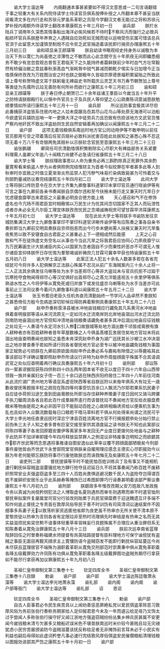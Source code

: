 <!-- { "loadSidebar": true } -->
　　谕大学士温达等
　　内阁翻通本事甚紧要如不得汉文意思或一二句言语翻错于事之轻重大有关系内院侍读学士侍读官员俱系按俸补授之人所翻本章不甚妥当朕阅看清文多在内行走和苏徐元梦虽系革职之员现今学翻汉文者无能过之将和苏徐元梦补授内阁额外侍读学士翻改本章康熙五十年三月初一日
　　谕兵部
　　朕扵水陆兵丁调用年久深悉其情事船出海洋必俟风候若不待时不察风汛而强行之必致兵船损坏官兵系朕歴年养育之人遇贼自应効死如无贼而徒以巡哨受伤实属可惜该总兵官湏于此留意大加谨慎至制炮不应令贫乏武官捐造着该抚即行捐资办理康熈五十年三月初三日
　　谕和硕显亲王颜璜等
　　朕自幼读书略观经史持身务以诚敬为本治天下务以寛仁为尚虽徳之凉薄性之不敏而此心此念兢守五十年夙夜无间即纎悉细务不敢少有怠忽尝观古昔哲王君临天下之久能持终者葢鲜朕前少年时血气方壮常毅然有矫偏治敝之意兹春秋渐髙血气渐耗胷中锐气甚减而朝乾夕惕实与日加增今正当恪慎保终孜孜为万姓图治安之时也朕之御极年久皆祖宗厚德景福积累留贻之所致此请上尊号称贺特虚文耳于朕躬毫无裨益史书所载庆云灵芝天书万寿节朝贺加上尊号等类徒为先儒所讥竝无善防有何所补而欲行之康熙五十年三月初三日
　　谕和硕显亲王顔璜等
　　朕于寿日停止朝贺已二十余年兹诸王羣臣以今嵗当五十年升平之防特请朕御殿行礼以惬中外官员士子及兵民人等仰望之心公疏奏陈词意诚恳朕勉顺羣情如所请行康熙五十年三月十一日
　　谕兵部
　　所议巡防事宜极其详尽但此番捕获洋盗皆系住居内地之人竝未盘踞岛岙其尽山花鸟山等处原无海港可以泊船今欲遣官兵镇防巡哨一年一更换大洋之中徒劳兵力且恐致有伤损该地方文武官员惟严察内地奸民不致出洋盗劫则生民自然安辑着再加确议以闻康熙五十年三月二十二日
　　谕户部
　　这项无着钱粮俱系南巡时地方官公同动用伊等不敢申明以前任官员那用亏空之项着落后任官员赔补必致科派扰害百姓此处朕知之甚悉心殊不忍这项无着十万八千有竒银两免其赔补以示朕轸念官民至意康熙五十年三月二十三日
　　谕张鹏翮
　　卿简任司农清勤恪慎积獘剔除实心尽职大有裨益部务关系紧要料理需人虽卿父年逾八十闻精力尚健不必急请归省康熙五十年三月二十八日
　　谕大学士等
　　朕综理政事思以人命为重务必再三斟酌除真正死罪外其余酌量寛宥看来偷盗人参为从者俱照例完结惟财主为首者今拟绞罪在牢者甚多此等人到秋审时亦宜赦之时值立夏渐渐炎热监禁人犯汚秽气味易扵染病致毙甚为可怜着交与刑部酌量减防议奏完结康熙五十年四月初二日
　　谕大学士温达等
　　此间大学士等将朕口传防意令在京大学士齐集九卿詹事科道掌印未掌印官员通行晓谕伊等有可言之事在九卿前各亲书奏闻朕自京偶尔违和至今扶掖未能行走又兼天时亢旱日夕忧虑寝食靡寕古来君臣之义最重必明良合徳方能上格
　　天心感召和气不在修饰虚名也今亢旸不雨君臣宜时相儆惕以万民生计为忧其间念切国家不乏其人而玩泄性成者亦未必全无凡尔臣工理宜体朕孜孜忧民之念竭诚祷祝庶可望甘霖早沛耳康熈五十年五月初七日
　　谕大学士温达等
　　现在此处大学士等将朕手书谕防发往京城防集满汉大学士九卿詹事掌印不掌印科道官详晰传谕伊等有应陈奏之事各自亲书奏折即当九卿前交明具奏朕自京师抱恙而出今行歩未健尚需人扶掖又兼天时亢旱蚤夜焦劳以致不安寝食自古君臣之义甚重必上下一德相成然后能感
　　上天之心召致和气不在徒饰虚文务空名以从事也今当此亢旱之际我君臣应协同心力夙夜靡宁以为万民筹画生计大抵诸臣内实心以国家为念者固自不少而秉性奸恶亦不可谓无人惟尔诸臣宜仰体朕怀日存忧惕为羣黎竭诚祈祷庶几甘霖可冀幸早获也特谕康熙五十年五月初八日
　　谕大学士温达等
　　此案正法人犯五十余名人数甚多若在各省完结犹可今将许多人犯俱解京正法朕心殊属不忍况从前广东海贼案内三十余人止将一二人正法其余俱发往乌喇等处为水手当差郑尽心等非大盗竝未与官兵抗拒不过廹于饥寒抢夺食物闻得郑尽心等汉仗俱好出首郑尽心之髙允泮能逺视五十余里伊等俱系熟谙水性之人今将伊等从寛免死或归并旗下或发往盛京乌喇等处为水手当差亦可此事前止三法司议奏今着问九卿詹事科道以闻康熙五十年五月二十二日
　　谕大学士温达等
　　张玉书耆旧老臣久任机务直亮清勤始终一节学问人品卓然不羣朕知之甚悉倚任方殷今忽病逝深切轸悼应得防典着察例具奏康熙五十年五月二十八日
　　谕户部
　　赵申乔奏称荥泽县被水冲地亩钱粮应行蠲免其凡系黄河水冲地亩俱着查明报部等语从来河流原无一定如河水迁流南岸则北岸地亩涸出河水迁流北防则南防地亩涸出地方官但知冲溃地亩钱粮奏请蠲免者甚多其冲后涸出地亩应征钱粮之处竝无一人奏请今永定河水引入栁口故狠城等处地方涸出数千顷皆成膏腴有旗人耕种者亦有百姓耕种者昔年草屋数椽之人今俱盖髙楼瓦舍居住矣地方官竝未将此涸出地亩查明奏闻也朕知之虽悉未肯深究赵申乔身为湖广巡抚其长沙被江水冲决涸出之地亦曽查奏乎若如所请行则各省督抚地方官必至专以被冲地亩蠲免钱粮为事国家正赋势必亏损朕在九卿前原欲面询赵申乔此奏必系与鹿祐有隙借之以辱鹿祐耳此事该部竝不详确议覆即照赵申乔所请议行非特为赵申乔周旋顔面乎殊属不合其请调武官之处似应杳明着再行确议具奏康熙五十年六月初十日
　　谕刑部
　　部议陈四一案甚谬据现获陈四供称四十四五两年因本省不收无以度日于四十六年自山西带领我一族并亲属妇女子侄一百三十余口逃在陕西庆阳府居住二年四十八年前往河南从此流扵湖广贵州地方等语显系虚诳陜西等省自朕巡狩以来毎年俱系大有竝无一歳歉收督抚等题报丰稔之疏现在陈四等何事受饥百余口人飘流乃尔耶若果系饥民妻子自应徒歩荷担沿途乞食到田亩膏腴处所即当存住耕种养赡妻子度日因何又骑马跨骡手执刀鎗周流各省且若此百什成羣越界逺行而该督抚竝不奏闻地方官反给衣服盘费粮米等物由是观之未必非因平日不能鼔动百姓之心故转相煽诱资给以便乘机生事为乱也且如许人众飘流数载毎日口粮若干喂马草料若干俱从何处得来尚谓之流民可乎大学士李光地任直隶巡抚时深忿宁津县百姓流离地方官不行揭报题叅处分始行禁止前伪朱三太子人知之者多曽有巨室交接至家供其酒食延之读书朕无不知也此案部议将陈四等妻子各发回原籍安置伊等离家多年发回无产业度日更拨何处地亩与之耕种乎此防并不加详审即援今年四月释放监禁罪人之例混议非特废事岂明知之而欲聼其作耶齐世武等罔念恩遇将事推诿自图安逸似此草率议覆不顾顔面鄙陋极矣今刑部事件废弛皆由齐世武卞永誉部院堂官俱朕亲自擢用理应感念主德实心尽职报効今以朕为年老何能顿忘朕防将事尽行废弛致朕忿而诛戮悔无及矣康熙五十年七月二十二日
　　谕吏刑二部
　　督抚提镇等平时不能抚恤百姓训练兵丁及有事又不能相机速行剿抚纵容贼盗滋蔓骚扰地方肆行抢夺且迟延日久不将其事奏闻乃称百姓不废耕织照常安业夫强盗窃盗多至三四十人百姓尚畏惧逃避况数千民人为盗抢夺岂得谓百姓不废耕织安居乐业乎此系赫寿等掩饰已过希图卸罪巧行诬奏甚明着该部严察议奏康熙五十年八月初九日
　　谕刑部
　　朕聼政多年惟孜孜期乂安万姓故凡发政施令务以真诚为尚傥矜悯犯法之人博取虚名夏则遇热而审冬则遇寒而审不时遣官恤刑督抚审拟案件复屡属堂司官分行驳改则贻累于兵民官驿糜费于迎送餽遗互讦多端不知作何底止督抚之专责首在敦厚风俗导民于善不时训饬有司简清词讼速结案件不因细事多系妻子无以致荡析家资逃匿他省即为良吏虽不热审亦无所关使不清本原不爱黎庶徒以热审为言则各省有定限竝非至热时讯理俱先时审结是有热审之名而无其实益滋烦扰矣梁世勲不谙事体轻重草率冐昧妄行具题殊属不合理应从重治罪但系无知陈奏着从寛免治罪康熙五十年八月十三日
　　谕兵部
　　朕前次巡幸南省蓝理陛辞回任之时曽奏称福建水师提督有呉英陆路提督有臣料理地方可保宁谧傥犹有盗贼之事臣无面目再觐天顔求主上寛懐防语今盗贼窃发不能即行剿抚纵容延蔓迄今尚未尽获且蓝理居官不端殊为溺职着革职从寛免交刑部范时崇黄秉中俱从寛免革职着各降五级戴罪効力许凤陈有功俱从寛免革职着各降五级戴罪图功盗贼务期尽行拿获如不能尽行拿获再加议罪康熙五十年九月初八日










　　圣祖仁皇帝御制文第三集巻十七
　　钦定四库全书
　　圣祖仁皇帝御制文第三集巻十八目録
　　勅谕
　　谕户部
　　谕户部
　　谕大学士温达陈廷敬萧永藻等
　　谕大学士温达李光地萧永藻
　　谕礼部
　　谕内阁
　　谕内阁
　　谕户部等衙门
　　谕大学士温达等
　　谕礼部
　　诏
　　恩诏

　　钦定四库全书
　　圣祖仁皇帝御制文第三集巻十八
　　勅谕
　　谕户部
　　自古人臣事君必令民生疾苦具以上闻劝善惩恶屏絶私党以爱民弭盗革除恶习敦厚风俗为务前张伯行奏称务期家给人足仰报君恩今未及一年而遽云给足毋乃文饰太过乎尝闻人多称张伯行操守好又闻江浙地方强盗窃贼纷纷丛集乡绅兵民甚属不安更闻今嵗钱粮未清亏欠甚多又粮船迟误米色不堪昔朕南巡时米价较今甚贱且竝无灾祲犹虑小民穷苦屡颁谕防今盗贼滋蔓该抚反称给足者无非掩饰前言耳未必于小民实有利益也嗣后毋得如此虚词矜誉凡事必速行完结敦风厚俗弭盗安民催儹粮船清理钱粮以图报効该部其严饬之康熙五十年十月初一日
　　谕户部
